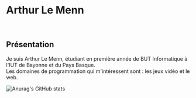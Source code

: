 <p align = "center">
    <h1> Arthur Le Menn </h1>
  <br>
  <h2> Présentation </h2>
  <p> Je suis Arthur Le Menn, étudiant en première année de BUT Informatique à l'IUT de Bayonne et du Pays Basque. <br>
  Les domaines de programmation qui m'intéressent sont : les jeux vidéo et le web. </p>
</p>



![Anurag's GitHub stats](https://github-readme-stats.vercel.app/api?username=Arthur-Le-M&show_icons=true&theme=radical)
